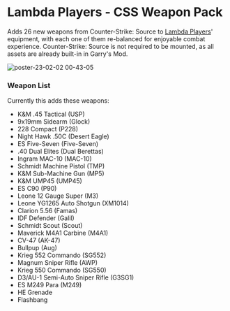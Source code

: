 # Lambda Players - CSS Weapon Pack
 
Adds 26 new weapons from Counter-Strike: Source to [Lambda Players](https://github.com/IcyStarFrost/Lambda-Players)' equipment, with each one of them re-balanced for enjoyable combat experience. Counter-Strike: Source is not required to be mounted, as all assets are already built-in in Garry's Mod.

![poster-23-02-02 00-43-05](https://user-images.githubusercontent.com/87763830/216134252-5b5bad47-f7b5-489a-8507-05a43544d7cb.png)

### Weapon List
Currently this adds these weapons:
 - K&M .45 Tactical (USP)
 - 9x19mm Sidearm (Glock)
 - 228 Compact (P228)
 - Night Hawk .50C (Desert Eagle)
 - ES Five-Seven (Five-Seven)
 - .40 Dual Elites (Dual Berettas)
 - Ingram MAC-10 (MAC-10)
 - Schmidt Machine Pistol (TMP)
 - K&M Sub-Machine Gun (MP5)
 - K&M UMP45 (UMP45)
 - ES C90 (P90)
 - Leone 12 Gauge Super (M3)
 - Leone YG1265 Auto Shotgun (XM1014)
 - Clarion 5.56 (Famas)
 - IDF Defender (Galil)
 - Schmidt Scout (Scout)
 - Maverick M4A1 Carbine (M4A1)
 - CV-47 (AK-47)
 - Bullpup (Aug)
 - Krieg 552 Commando (SG552)
 - Magnum Sniper Rifle (AWP)
 - Krieg 550 Commando (SG550)
 - D3/AU-1 Semi-Auto Sniper Rifle (G3SG1)
 - ES M249 Para (M249)
 - HE Grenade
 - Flashbang
